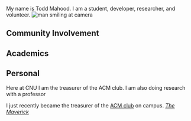 My name is Todd Mahood. I am a student, developer, researcher, and volunteer.
![man smiling at camera](https://toddmahood.com/images/bio-photo-2-medium.jpg)

## Community Involvement

## Academics

## Personal



Here at CNU I am the treasurer of the ACM club. I am also doing research with a professor 

 I just recently became the treasurer of the [ACM club](https://thecompass.cnu.edu/organization/acm) on campus.
 _[The Maverick](https://www.blurb.com/books/8737953-the-maverick-volume-two)_

